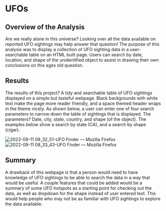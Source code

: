 # UFOs

## Overview of the Analysis

Are we really alone in this universe? Looking over all the data available on reported UFO sightings may help answer that question! The purpose of this analysis was to display a collection of UFO sighting data in a user-searchable table on an HTML built page. Users can search by date, location, and shape of the unidentified object to assist in drawing their own conclusions on this ages old question.

## Results

The results of this project? A tidy and searchable table of UFO sightings displayed on a simple but tasteful webpage. Black backgrounds with white text make the page more reader friendly, and a space themed header wraps in the theme nicely. As shown below, a user can enter one of four search parameters to narrow down the table of sightings that is displayed. The parameters? Date, city, state, country, and shape (of the object). The examples below show a search by state (CA), and a search by shape (cigar).

![2022-09-11 08_32_51-UFO Finder — Mozilla Firefox](https://user-images.githubusercontent.com/105682444/189530466-8c779a61-df79-4ac1-ac8c-06305cad58ae.png)
![2022-09-11 08_33_43-UFO Finder — Mozilla Firefox](https://user-images.githubusercontent.com/105682444/189530470-5ecc74b4-5eb9-4bc1-8a20-ccb3b875229b.png)

## Summary

A drawback of this webpage is that a person would need to have knowledge of UFO sightings to be able to search the data in a way that would be useful. A couple features that could be added would be a summary of some UFO hotspots as a starting point for checking out the data, as well as dropdown for the shape instead of user entered text. This would help people who may not be as familiar with UFO sightings to explore the data available.
